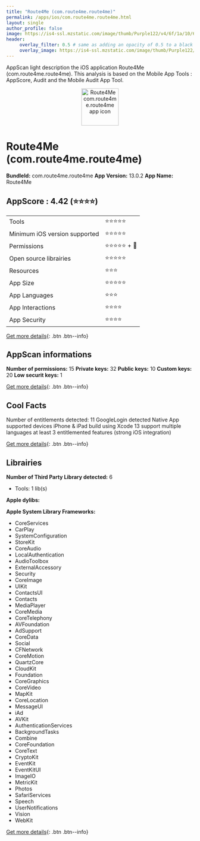 ```yaml
---
title: "Route4Me (com.route4me.route4me)"
permalink: /apps/ios/com.route4me.route4me.html
layout: single
author_profile: false
image: https://is4-ssl.mzstatic.com/image/thumb/Purple122/v4/6f/1a/10/6f1a10c8-357b-560a-bc2a-9639f6ef5792/AppIcon-1x_U007emarketing-0-10-0-85-220.png/512x512bb.jpg
header: 
     overlay_filter: 0.5 # same as adding an opacity of 0.5 to a black background
     overlay_image: https://is4-ssl.mzstatic.com/image/thumb/Purple122/v4/6f/1a/10/6f1a10c8-357b-560a-bc2a-9639f6ef5792/AppIcon-1x_U007emarketing-0-10-0-85-220.png/512x512bb.jpg
---
```

AppScan light description the iOS application Route4Me (com.route4me.route4me). This analysis is based on the Mobile App Tools : AppScore, Audit and the Mobile Audit App Tool.

  
  
<div style="text-align: center;"><img src="https://is4-ssl.mzstatic.com/image/thumb/Purple122/v4/6f/1a/10/6f1a10c8-357b-560a-bc2a-9639f6ef5792/AppIcon-1x_U007emarketing-0-10-0-85-220.png/512x512bb.jpg" width="100" height="100" alt="Route4Me com.route4me.route4me app icon"></div>  
  
# Route4Me (com.route4me.route4me)

**BundleId:** com.route4me.route4me
**App Version:** 13.0.2
**App Name:** Route4Me


## AppScore : 4.42 (⭐️⭐️⭐️⭐️) 

<table>
<tr><td> Tools </td><td> ⭐️⭐️⭐️⭐️⭐️ </td></tr>
<tr><td> Minimum iOS version supported </td><td> ⭐️⭐️⭐️⭐️⭐️ </td></tr>
<tr><td> Permissions </td><td> ⭐️⭐️⭐️⭐️⭐️ + 🌟 </td></tr>
<tr><td> Open source librairies </td><td> ⭐️⭐️⭐️⭐️⭐️ </td></tr>
<tr><td> Resources </td><td> ⭐️⭐️⭐️ </td></tr>
<tr><td> App Size </td><td> ⭐️⭐️⭐️⭐️⭐️ </td></tr>
<tr><td> App Languages </td><td> ⭐️⭐️⭐️ </td></tr>
<tr><td> App Interactions </td><td> ⭐️⭐️⭐️⭐️ </td></tr>
<tr><td> App Security </td><td> ⭐️⭐️⭐️⭐️ </td></tr>
</table>

[Get more details](/pricing.html){: .btn .btn--info}  
  
## AppScan informations 

**Number of permissions:** 15
**Private keys:** 32
**Public keys:** 10
**Custom keys:** 20
**Low securit keys:** 1
  
[Get more details](/pricing.html){: .btn .btn--info}

## Cool Facts

Number of entitlements detected: 11
GoogleLogin detected
Native App
supported devices iPhone & iPad
build using Xcode 13
support multiple languages
at least 3 entitlemented features (strong iOS integration)
  
[Get more details](/pricing.html){: .btn .btn--info}

## Librairies 
**Number of Third Party Library detected:** 6
- Tools: 1 lib(s)

**Apple dylibs:**


**Apple System Library Frameworks:**
- CoreServices
- CarPlay
- SystemConfiguration
- StoreKit
- CoreAudio
- LocalAuthentication
- AudioToolbox
- ExternalAccessory
- Security
- CoreImage
- UIKit
- ContactsUI
- Contacts
- MediaPlayer
- CoreMedia
- CoreTelephony
- AVFoundation
- AdSupport
- CoreData
- Social
- CFNetwork
- CoreMotion
- QuartzCore
- CloudKit
- Foundation
- CoreGraphics
- CoreVideo
- MapKit
- CoreLocation
- MessageUI
- iAd
- AVKit
- AuthenticationServices
- BackgroundTasks
- Combine
- CoreFoundation
- CoreText
- CryptoKit
- EventKit
- EventKitUI
- ImageIO
- MetricKit
- Photos
- SafariServices
- Speech
- UserNotifications
- Vision
- WebKit


  
[Get more details](/pricing.html){: .btn .btn--info}

